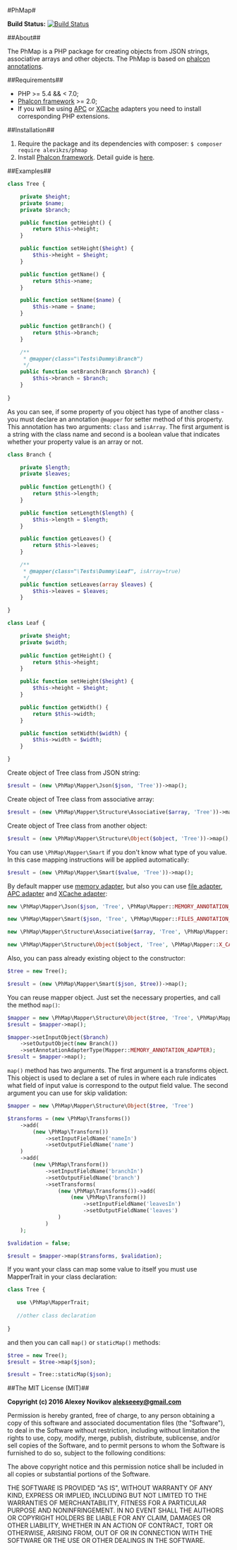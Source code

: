 #PhMap#

**Build Status:** [![Build Status](https://secure.travis-ci.org/alevikzs/phmap.png?branch=master)](http://travis-ci.org/alevikzs/phmap)

##About##

The PhMap is a PHP package for creating objects from JSON strings, associative arrays and other objects. The PhMap is 
based on [phalcon annotations](https://docs.phalconphp.com/en/latest/reference/annotations.html).

##Requirements##

* PHP >= 5.4 && < 7.0;
* [Phalcon framework](https://phalconphp.com) >= 2.0;
* If you will be using [APC](http://php.net/manual/en/book.apc.php) or [XCache](https://xcache.lighttpd.net/) adapters you need to install corresponding PHP extensions.

##Installation##

1. Require the package and its dependencies with composer: ```$ composer require alevikzs/phmap```
2. Install [Phalcon framework](https://phalconphp.com). Detail guide is [here](https://phalconphp.com/en/download).

##Examples##

```php
class Tree {

    private $height;
    private $name;
    private $branch;

    public function getHeight() {
        return $this->height;
    }

    public function setHeight($height) {
        $this->height = $height;
    }

    public function getName() {
        return $this->name;
    }

    public function setName($name) {
        $this->name = $name;
    }

    public function getBranch() {
        return $this->branch;
    }

    /**
     * @mapper(class="\Tests\Dummy\Branch")
     */
    public function setBranch(Branch $branch) {
        $this->branch = $branch;
    }
    
}
```

As you can see, if some property of you object has type of another class - you must declare an annotation ```@mapper``` 
for setter method of this property. This annotation has two arguments: ```class``` and ```isArray```. The first 
argument is a string with the class name and second is a boolean value that indicates whether your property value is an 
array or not.

```php
class Branch {

    private $length;
    private $leaves;
    
    public function getLength() {
        return $this->length;
    }

    public function setLength($length) {
        $this->length = $length;
    }

    public function getLeaves() {
        return $this->leaves;
    }

    /**
     * @mapper(class="\Tests\Dummy\Leaf", isArray=true)
     */
    public function setLeaves(array $leaves) {
        $this->leaves = $leaves;
    }

}

class Leaf {

    private $height;
    private $width;
    
    public function getHeight() {
        return $this->height;
    }

    public function setHeight($height) {
        $this->height = $height;
    }

    public function getWidth() {
        return $this->width;
    }

    public function setWidth($width) {
        $this->width = $width;
    }

}
```

Create object of Tree class from JSON string:

```php
$result = (new \PhMap\Mapper\Json($json, 'Tree'))->map();
```

Create object of Tree class from associative array:

```php
$result = (new \PhMap\Mapper\Structure\Associative($array, 'Tree'))->map();
```

Create object of Tree class from another object:

```php
$result = (new \PhMap\Mapper\Structure\Object($object, 'Tree'))->map();
```

You can use ```\PhMap\Mapper\Smart``` if you don't know what type of you value. In this case mapping instructions 
will be applied automatically:

```php
$result = (new \PhMap\Mapper\Smart($value, 'Tree'))->map();
```

By default mapper use [memory adapter](https://docs.phalconphp.com/en/latest/api/Phalcon_Annotations_Adapter_Memory.html),
but also you can use [file adapter](https://docs.phalconphp.com/en/latest/api/Phalcon_Annotations_Adapter_Files.html),
[APC adapter](https://docs.phalconphp.com/en/latest/api/Phalcon_Annotations_Adapter_Apc.html) and
[XCache adapter](https://docs.phalconphp.com/en/latest/api/Phalcon_Annotations_Adapter_Xcache.html):

```php
new \PhMap\Mapper\Json($json, 'Tree', \PhMap\Mapper::MEMORY_ANNOTATION_ADAPTER);

new \PhMap\Mapper\Smart($json, 'Tree', \PhMap\Mapper::FILES_ANNOTATION_ADAPTER);

new \PhMap\Mapper\Structure\Associative($array, 'Tree', \PhMap\Mapper::APC_ANNOTATION_ADAPTER);

new \PhMap\Mapper\Structure\Object($object, 'Tree', \PhMap\Mapper::X_CACHE_ANNOTATION_ADAPTER);
```

Also, you can pass already existing object to the constructor:

```php
$tree = new Tree();

$result = (new \PhMap\Mapper\Smart($json, $tree))->map();
```

You can reuse mapper object. Just set the necessary properties, and call the method ```map()```:

```php
$mapper = new \PhMap\Mapper\Structure\Object($tree, 'Tree', \PhMap\Mapper::X_CACHE_ANNOTATION_ADAPTER)
$result = $mapper->map();

$mapper->setInputObject($branch)
    ->setOutputObject(new Branch())
    ->setAnnotationAdapterType(Mapper::MEMORY_ANNOTATION_ADAPTER);
$result = $mapper->map();
```

```map()``` method has two arguments. The first argument is a transforms object. This object is used to declare a set 
of rules in where each rule indicates what field of input value is correspond to the output field value. The second 
argument you can use for skip validation:

```php
$mapper = new \PhMap\Mapper\Structure\Object($tree, 'Tree')

$transforms = (new \PhMap\Transforms())
    ->add(
        (new \PhMap\Transform())
            ->setInputFieldName('nameIn')
            ->setOutputFieldName('name')
    )
    ->add(
        (new \PhMap\Transform())
            ->setInputFieldName('branchIn')
            ->setOutputFieldName('branch')
            ->setTransforms(
                (new \PhMap\Transforms())->add(
                    (new \PhMap\Transform())
                        ->setInputFieldName('leavesIn')
                        ->setOutputFieldName('leaves')
                )
            )
    );

$validation = false;

$result = $mapper->map($transforms, $validation);
```

If you want your class can map some value to itself you must use MapperTrait in your class declaration:

```php
class Tree {

   use \PhMap\MapperTrait;
   
   //other class declaration
   
}
```

and then you can call ```map()``` or ```staticMap()``` methods:

```php
$tree = new Tree();
$result = $tree->map($json);

$result = Tree::staticMap($json);
```

##The MIT License (MIT)##

**Copyright (c) 2016 Alexey Novikov <alekseeey@gmail.com>**

Permission is hereby granted, free of charge, to any person obtaining a copy
of this software and associated documentation files (the "Software"), to deal
in the Software without restriction, including without limitation the rights
to use, copy, modify, merge, publish, distribute, sublicense, and/or sell
copies of the Software, and to permit persons to whom the Software is
furnished to do so, subject to the following conditions:

The above copyright notice and this permission notice shall be included in
all copies or substantial portions of the Software.

THE SOFTWARE IS PROVIDED "AS IS", WITHOUT WARRANTY OF ANY KIND, EXPRESS OR
IMPLIED, INCLUDING BUT NOT LIMITED TO THE WARRANTIES OF MERCHANTABILITY,
FITNESS FOR A PARTICULAR PURPOSE AND NONINFRINGEMENT. IN NO EVENT SHALL THE
AUTHORS OR COPYRIGHT HOLDERS BE LIABLE FOR ANY CLAIM, DAMAGES OR OTHER
LIABILITY, WHETHER IN AN ACTION OF CONTRACT, TORT OR OTHERWISE, ARISING FROM,
OUT OF OR IN CONNECTION WITH THE SOFTWARE OR THE USE OR OTHER DEALINGS IN
THE SOFTWARE.